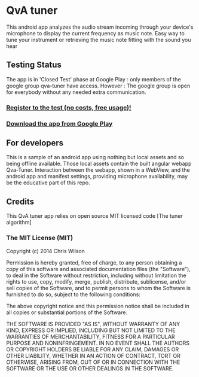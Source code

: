 # QvA tuner

This android app analyzes the audio stream incoming through your device's microphone to display the current frequency as music note. Easy way to tune your instrument or retrieving the music note fitting with the sound you hear

## Testing Status
The app is in 'Closed Test' phase at Google Play : only members of the google group qva-tuner have access.
However : The google group is open for everybody without any needed extra communication. 

### [Register to the test (no costs, free usage)!](https://groups.google.com/g/qva-tuner)

### [Download the app from Google Play](https://play.google.com/apps/testing/com.qva.qvatuner)


## For developers
This is a sample of an android app using nothing but local assets and so being offline available. 
Those local assets contain the built angular webapp Qva-Tuner.
Interaction between the webapp, shown in a WebView, and the android app and manifest settings,
providing microphone availability, may be the educative part of this repo.


## Credits
This QvA tuner app relies on open source MIT licensed code [The tuner algorithm]

### The MIT License (MIT)
Copyright (c) 2014 Chris Wilson

Permission is hereby granted, free of charge, to any person obtaining a copy of this software and associated documentation files (the "Software"), to deal in the Software without restriction, including without limitation the rights to use, copy, modify, merge, publish, distribute, sublicense, and/or sell copies of the Software, and to permit persons to whom the Software is furnished to do so, subject to the following conditions:

The above copyright notice and this permission notice shall be included in all copies or substantial portions of the Software.

THE SOFTWARE IS PROVIDED "AS IS", WITHOUT WARRANTY OF ANY KIND, EXPRESS OR IMPLIED, INCLUDING BUT NOT LIMITED TO THE WARRANTIES OF MERCHANTABILITY, FITNESS FOR A PARTICULAR PURPOSE AND NONINFRINGEMENT. IN NO EVENT SHALL THE AUTHORS OR COPYRIGHT HOLDERS BE LIABLE FOR ANY CLAIM, DAMAGES OR OTHER LIABILITY, WHETHER IN AN ACTION OF CONTRACT, TORT OR OTHERWISE, ARISING FROM, OUT OF OR IN CONNECTION WITH THE SOFTWARE OR THE USE OR OTHER DEALINGS IN THE SOFTWARE.
